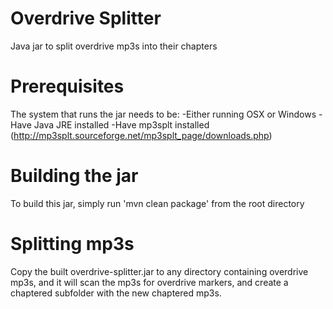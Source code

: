 # Overdrive Splitter
Java jar to split overdrive mp3s into their chapters

# Prerequisites
The system that runs the jar needs to be:
-Either running OSX or Windows
-Have Java JRE installed
-Have mp3splt installed (http://mp3splt.sourceforge.net/mp3splt_page/downloads.php)

# Building the jar
To build this jar, simply run 'mvn clean package' from the root directory

# Splitting mp3s
Copy the built overdrive-splitter.jar to any directory containing overdrive mp3s, and it will scan the mp3s for overdrive markers, and create a chaptered subfolder with the new chaptered mp3s.
